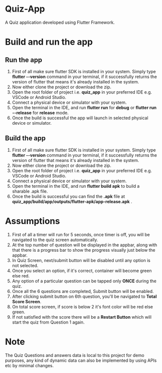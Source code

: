 # Quiz-App
A Quiz application developed using Flutter Framework.

# Build and run the app

## Run the app
1. First of all make sure flutter SDK is installed in your system. Simply type **flutter --version** command in your terminal, if it successfully returns the version of flutter that means it's already installed in the system.
2. Now either clone the project or download the zip.
3. Open the root folder of project i.e. **quiz_app** in your preferred IDE e.g. VSCode or Android Studio.
4. Connect a physical device or simulator with your system.
5. Open the terminal in the IDE, and run **flutter run** for **debug** or **flutter run --release** for **release** mode.
6. Once the build is successful the app will launch in selected physical device or simulator.

## Build the app
1. First of all make sure flutter SDK is installed in your system. Simply type **flutter --version** command in your terminal, if it successfully returns the version of flutter that means it's already installed in the system.
2. Now either clone the project or download the zip.
3. Open the root folder of project i.e. **quiz_app** in your preferred IDE e.g. VSCode or Android Studio.
4. Connect a physical device or simulator with your system.
5. Open the terminal in the IDE, and run **flutter build apk** to build a sharable .apk file.
6. Once the build is successful you can find the **.apk** file at **quiz_app/build/app/outputs/flutter-apk/app-release.apk** .


# Assumptions 
1. First of all a timer will run for 5 seconds, once timer is off, you will be navigated to the quiz screen automatically.
2. At the top number of question will be displayed in the appbar, along with that there is a progress bar to show the progress visually just below the appbar.
3. In Quiz Screen, next/submit button will be disabled until any option is not selected.
4. Once you select an option, if it's correct, container will become green else red. 
5. Any option of a particular question can be tapped only **ONCE** during the quiz.
6. Once all the 6 questions are completed, Submit button will be enabled.
7. After clicking submit button on 6th question, you'll be navigated to **Total Score Screen**.
8. On total score screen, if score is below 2 it's font color will be red else green.
9. If not satisfied with the score there will be a **Restart Button** which will start the quiz from Question 1 again.


# Note
The Quiz Questions and answers data is local to this project for demo purposes, any kind of dynamic data can also be implemented by using APIs etc by minimal changes.

